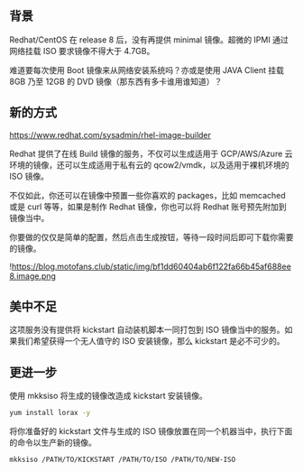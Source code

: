 ## 背景

Redhat/CentOS 在 release 8 后，没有再提供 minimal 镜像。超微的 IPMI 通过网络挂载 ISO 要求镜像不得大于 4.7GB。

难道要每次使用 Boot 镜像来从网络安装系统吗？亦或是使用 JAVA Client 挂载 8GB 乃至 12GB 的 DVD 镜像（那东西有多卡谁用谁知道）？

## 新的方式

https://www.redhat.com/sysadmin/rhel-image-builder

Redhat 提供了在线 Build 镜像的服务，不仅可以生成适用于 GCP/AWS/Azure 云环境的镜像，还可以生成适用于私有云的 qcow2/vmdk，以及适用于裸机环境的 ISO 镜像。

不仅如此，你还可以在镜像中预置一些你喜欢的 packages，比如 memcached 或是 curl 等等，如果是制作 Redhat 镜像，你也可以将 Redhat 账号预先附加到镜像当中。

你要做的仅仅是简单的配置，然后点击生成按钮，等待一段时间后即可下载你需要的镜像。

!https://blog.motofans.club/static/img/bf1dd60404ab6f122fa66b45af688ee8.image.png

## 美中不足

这项服务没有提供将 kickstart 自动装机脚本一同打包到 ISO 镜像当中的服务。如果我们希望获得一个无人值守的 ISO 安装镜像，那么 kickstart 是必不可少的。

## 更进一步

使用 mkksiso 将生成的镜像改造成 kickstart 安装镜像。

```bash
yum install lorax -y
```

将你准备好的 kickstart 文件与生成的 ISO 镜像放置在同一个机器当中，执行下面的命令以生产新的镜像。

```bash
mkksiso /PATH/TO/KICKSTART /PATH/TO/ISO /PATH/TO/NEW-ISO
```

<!-- ##{"timestamp":1683734400}## -->